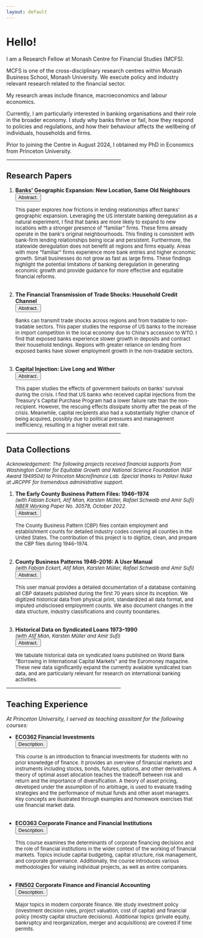 ```yaml
---
layout: default
---
```


<h1>Hello!</h1>

<p>
  I am a Research Fellow at Monash Centre for Financial Studies (MCFS). 
</p>
    
<p>
  MCFS is one of the cross-disciplinary research centres within Monash Business School, Monash University. 
  We execute policy and industry relevant research related to the financial sector.
</p>
  
<p>
  My research areas include finance, macroeconomics and labour economics. 
</p>
    
<p>
  Currently, I am particularly interested in banking organisations and their role in the broader economy. 
  I study why banks thrive or fail, how they respond to policies and regulations, and how their behaviour affects the wellbeing of individuals, households and firms. 
</p>
  
<p>
  Prior to joining the Centre in August 2024, I obtained my PhD in Economics from Princeton University. 
</p>


<hr style="width:60%"> 

<h2>Research Papers</h2>

<ol>
  
  <li>
    <b>Banks' Geographic Expansion: New Location, Same Old Neighbours</b>
    <br>
    <button class="collapsible"><font size="-1">Abstract.</font></button>
    <div class="abstract">
    <p><font size="-1">This paper explores how frictions in lending relationships affect banks' geographic expansion. Leveraging the US interstate banking deregulation as a natural experiment, I find that banks are more likely to expand to new locations with a stronger presence of "familiar" firms. These firms already operate in the bank's original neighbourhoods. This finding is consistent with bank-firm lending relationships being local and persistent. Furthermore, the statewide deregulation does not benefit all regions and firms equally. Areas with more "familiar" firms experience more bank entries and higher economic growth. Small businesses do not grow as fast as large firms. These findings highlight the potential limitations of banking deregulation in generating economic growth and provide guidance for more effective and equitable financial reforms.</font></p>
    </div>
  </li>
  
  <br>
  
  <li>
    <b>The Financial Transmission of Trade Shocks: Household Credit Channel</b> 
    <br>
    <button class="collapsible"><font size="-1">Abstract.</font></button>
    <div class="abstract">
    <p><font size="-1">Banks can transmit trade shocks across regions and from tradable to non-tradable sectors. This paper studies the response of US banks to the increase in import competition in the local economy due to China's accession to WTO. I find that exposed banks experience slower growth in deposits and contract their household lendings. Regions with greater reliance on lending from exposed banks have slower employment growth in the non-tradable sectors.</font></p>
    </div>
  </li>
  
  <br>
  
  <li>
    <b>Capital Injection: Live Long and Wither</b>
    <br>
    <button class="collapsible"><font size="-1">Abstract.</font></button>
    <div class="abstract">
    <p><font size="-1">This paper studies the effects of government bailouts on banks' survival during the crisis. I find that US banks who received capital injections from the Treasury's Capital Purchase Program had a lower failure rate than the non-recipient. However, the rescuing effects dissipate shortly after the peak of the crisis. Meanwhile, capital recipients also had a substantially higher chance of being acquired, possibly due to political pressures and management inefficiency, resulting in a higher overall exit rate.</font></p>
    </div>
  </li>
  
</ol>

<hr style="width:60%"> 

<h2>Data Collections</h2>

<p line-height="1"><font size="-1"><i>Acknowledgement: The following projects received financial supports from Washington Center for Equitable Growth and National Science Foundation (NSF Award 1949504) to Princeton Macrofinance Lab. Special thanks to Pallavi Nuka at JRCPPF for tremendous administrative support.</i></font></p>

<ol>
  
  <li>
    <b>The Early County Business Pattern Files: 1946–1974</b>
    <br>
    <font size="-1"><i>(with Fabian Eckert, Atif Mian, Karsten Müller, Rafael Schwalb and Amir Sufi)</i></font>
    <br>
     <font size="-1"><i>NBER Working Paper No. 30578, October 2022.</i></font>
    <br>
    <button class="collapsible"><font size="-1">Abstract.</font></button>
    <div class="abstract">
    <p><font size="-1">The County Business Pattern (CBP) files contain employment and establishment counts for detailed industry codes covering all counties in the United States. The contribution of this project is to digitize, clean, and prepare the CBP files during 1946–1974.</font></p>
    </div>
  </li>
      
  <br>
      
  <li>
    <b>County Business Patterns 1946–2016: A User Manual</b>
    <br>
    <font size="-1"><i>(with Fabian Eckert, Atif Mian, Karsten Müller, Rafael Schwalb and Amir Sufi)</i></font>
    <br>
    <button class="collapsible"><font size="-1">Abstract.</font></button>
    <div class="abstract">
    <p><font size="-1">This user manual provides a detailed documentation of a database containing all CBP datasets published during the first 70 years since its inception. We digitized historical data from physical print, standardized all data format, and imputed undisclosed employment counts. We also document changes in the data structure, industry classifications and county boundaries. </font></p>
    </div>
  </li>
      
  <br>
  
  <li>
    <b>Historical Data on Syndicated Loans 1973–1990</b>
    <br>
    <font size="-1"><i>(with Atif Mian, Karsten Müller and Amir Sufi)</i></font>
    <br>
    <button class="collapsible"><font size="-1">Abstract.</font></button>
    <div class="abstract">
    <p><font size="-1">We tabulate historical data on syndicated loans published on World Bank "Borrowing in International Capital Markets" and the Euromoney magazine. These new data significantly expand the currently available syndicated loan data, and are particularly relevant for research on international banking activities. </font></p>
    </div>
  </li>
      
</ol>

<hr style="width:60%"> 

<h2>Teaching Experience</h2>

<p><i>At Princeton University, I served as teaching asssitant for the following courses:</i></p>

<ul>
  
  <li>
    <b>ECO362 Financial Investments</b>
    <br>
    <button class="collapsible"><font size="-1">Description.</font></button>
    <div class="abstract">
    <p> <font size="-1">This course is an introduction to financial investments for students with no prior knowledge of finance. It provides an overview of financial markets and instruments including stocks, bonds, futures, options, and other derivatives. A theory of optimal asset allocation teaches the tradeoff between risk and return and the importance of diversification. A theory of asset pricing, developed under the assumption of no arbitrage, is used to evaluate trading strategies and the performance of mutual funds and other asset managers. Key concepts are illustrated through examples and homework exercises that use financial market data.</font></p>
    </div>
  </li>
  
  <br>
  
  <li>
    <b>ECO363 Corporate Finance and Financial Institutions</b>
    <br>
    <button class="collapsible"><font size="-1">Description.</font></button>
    <div class="abstract">
    <p><font size="-1">This course examines the determinants of corporate financing decisions and the role of financial institutions in the wider context of the working of financial markets. Topics include capital budgeting, capital structure, risk management, and corporate governance. Additionally, the course introduces various methodologies for valuing individual projects, as well as entire companies.</font></p>
    </div>
  </li>
  
  <br>
  
  <li>
    <b>FIN502 Corporate Finance and Financial Accounting</b>
    <br>
    <button class="collapsible"><font size="-1">Description.</font></button>
    <div class="abstract">
    <p><font size="-1">Major topics in modern corporate finance. We study investment policy (investment decision rules, project valuation, cost of capital) and financial policy (mostly capital structure decisions). Additional topics (private equity, bankruptcy and reorganization, merger and acquisitions) are covered if time permits.</font></p>
    </div>
  </li>
  
</ul>
